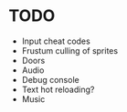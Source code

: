 # TODO
- Input cheat codes
- Frustum culling of sprites
- Doors
- Audio
- Debug console
- Text hot reloading?
- Music